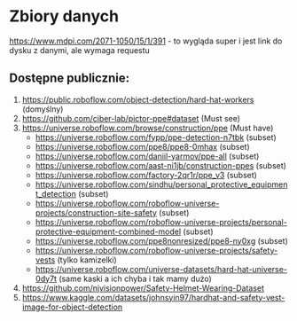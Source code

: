 # Zbiory danych
https://www.mdpi.com/2071-1050/15/1/391 - to wygląda super i jest link do dysku z danymi, ale wymaga requestu
## Dostępne publicznie:
1. https://public.roboflow.com/object-detection/hard-hat-workers (domyślny)
2. https://github.com/ciber-lab/pictor-ppe#dataset (Must see)
3. https://universe.roboflow.com/browse/construction/ppe (Must have)
    - https://universe.roboflow.com/fypp/ppe-detection-n7tbk (subset)
    - https://universe.roboflow.com/ppe8/ppe8-0mhax (subset)
    - https://universe.roboflow.com/daniil-yarmov/ppe-all (subset)
    - https://universe.roboflow.com/aast-ni1jb/construction-ppes (subset)
    - https://universe.roboflow.com/factory-2qr1r/ppe_v3 (subset)
    - https://universe.roboflow.com/sindhu/personal_protective_equipment_detection (subset)
    - https://universe.roboflow.com/roboflow-universe-projects/construction-site-safety (subset)
    - https://universe.roboflow.com/roboflow-universe-projects/personal-protective-equipment-combined-model (subset)
    - https://universe.roboflow.com/ppe8nonresized/ppe8-ny0xg (subset)
    - https://universe.roboflow.com/roboflow-universe-projects/safety-vests (tylko kamizelki)
    - https://universe.roboflow.com/universe-datasets/hard-hat-universe-0dy7t (same kaski a ich chyba i tak mamy dużo)
4. https://github.com/njvisionpower/Safety-Helmet-Wearing-Dataset 
5. https://www.kaggle.com/datasets/johnsyin97/hardhat-and-safety-vest-image-for-object-detection 
